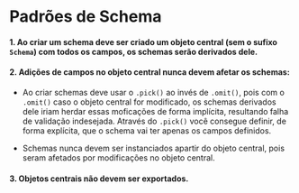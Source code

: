 # Padrões de Schema

#### 1. Ao criar um schema deve ser criado um objeto central (sem o sufixo `Schema`) com todos os campos, os schemas serão derivados dele.

#### 2. Adições de campos no objeto central nunca devem afetar os schemas:

- Ao criar schemas deve usar o `.pick()` ao invés de `.omit()`, pois com o `.omit()` caso o objeto central for modificado, os schemas derivados dele iriam herdar essas moficações de forma implícita, resultando falha de validação indesejada. Através do `.pick()` você consegue definir, de forma explícita, que o schema vai ter apenas os campos definidos.

- Schemas nunca devem ser instanciados apartir do objeto central, pois seram afetados por modificações no objeto central.

#### 3. Objetos centrais não devem ser exportados.
